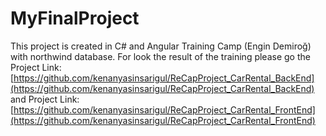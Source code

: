 # MyFinalProject

This project is created in C# and Angular Training Camp (Engin Demiroğ) with northwind database. For look the result of the training please go the Project Link: [https://github.com/kenanyasinsarigul/ReCapProject_CarRental_BackEnd](https://github.com/kenanyasinsarigul/ReCapProject_CarRental_BackEnd) and Project Link: [https://github.com/kenanyasinsarigul/ReCapProject_CarRental_FrontEnd](https://github.com/kenanyasinsarigul/ReCapProject_CarRental_FrontEnd)
